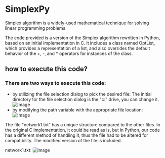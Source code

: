# SimplexPy
Simplex algorithm is a widely-used mathematical technique for solving linear programming problems.

The code provided is a version of the Simplex algorithm rewritten in Python, based on an initial implementation in C. It includes a class named OptList, which provides a representation of a list, and also overrides the default behavior of the +, -, and * operators for instances of the class.

## how to execute this code?
### There are two ways to execute this code:
* by utilizing the file selection dialog to pick the desired file:
The initial directory for the file selection dialog is the "c:" drive, you can change it.
  ![image](https://github.com/MohamedAboSaleh/SimplexPy/assets/135134225/ed41e73b-bb1d-4108-b8eb-fed7b6b1b41d)
* by modifying the path variable with the appropriate file location:
 	![image](https://github.com/MohamedAboSaleh/SimplexPy/assets/135134225/04172c80-a1f0-43e7-abc6-abdbb9446590)

The file "network1.txt" has a unique structure compared to the other files. In the original C implementation, it could be read as is, but in Python, our code has a different method of handling it, thus the file had to be altered for compatibility. The modified version of the file is included.

network1.txt:
![image](https://github.com/MohamedAboSaleh/SimplexPy/assets/135134225/cb4b496c-61a9-4c13-b09c-3aed252e5c0c)

